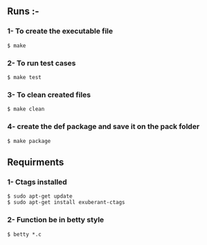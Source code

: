 ## Runs :-

### 1- To create the executable file  
    $ make
### 2- To run test cases
    $ make test
### 3- To clean created files
    $ make clean
### 4- create the def package and save it on the pack folder
    $ make package
## Requirments
### 1- Ctags installed
    $ sudo apt-get update
    $ sudo apt-get install exuberant-ctags

### 2- Function be in betty style
    $ betty *.c

